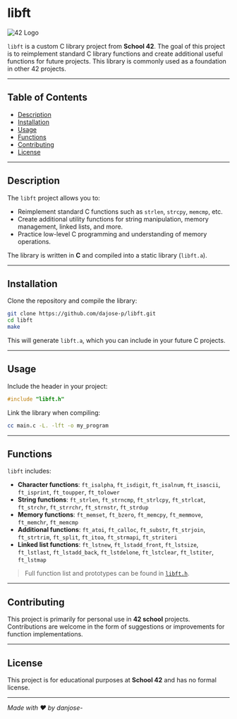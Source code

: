 # libft

![42 Logo](https://upload.wikimedia.org/wikipedia/commons/thumb/8/8d/42_Logo.svg/250px-42_Logo.svg.png)

`libft` is a custom C library project from **School 42**. The goal of this project is to reimplement standard C library functions and create additional useful functions for future projects. This library is commonly used as a foundation in other 42 projects.

---

## Table of Contents

- [Description](#description)  
- [Installation](#installation)  
- [Usage](#usage)  
- [Functions](#functions)  
- [Contributing](#contributing)  
- [License](#license)  

---

## Description

The `libft` project allows you to:

- Reimplement standard C functions such as `strlen`, `strcpy`, `memcmp`, etc.  
- Create additional utility functions for string manipulation, memory management, linked lists, and more.  
- Practice low-level C programming and understanding of memory operations.  

The library is written in **C** and compiled into a static library (`libft.a`).

---

## Installation

Clone the repository and compile the library:

```bash
git clone https://github.com/dajose-p/libft.git
cd libft
make
```

This will generate `libft.a`, which you can include in your future C projects.

---

## Usage

Include the header in your project:

```c
#include "libft.h"
```

Link the library when compiling:

```bash
cc main.c -L. -lft -o my_program
```

---

## Functions

`libft` includes:

- **Character functions**: `ft_isalpha`, `ft_isdigit`, `ft_isalnum`, `ft_isascii`, `ft_isprint`, `ft_toupper`, `ft_tolower`  
- **String functions**: `ft_strlen`, `ft_strncmp`, `ft_strlcpy`, `ft_strlcat`, `ft_strchr`, `ft_strrchr`, `ft_strnstr`, `ft_strdup`  
- **Memory functions**: `ft_memset`, `ft_bzero`, `ft_memcpy`, `ft_memmove`, `ft_memchr`, `ft_memcmp`  
- **Additional functions**: `ft_atoi`, `ft_calloc`, `ft_substr`, `ft_strjoin`, `ft_strtrim`, `ft_split`, `ft_itoa`, `ft_strmapi`, `ft_striteri`  
- **Linked list functions**: `ft_lstnew`, `ft_lstadd_front`, `ft_lstsize`, `ft_lstlast`, `ft_lstadd_back`, `ft_lstdelone`, `ft_lstclear`, `ft_lstiter`, `ft_lstmap`

> Full function list and prototypes can be found in [`libft.h`](./libft.h).

---

## Contributing

This project is primarily for personal use in **42 school** projects.  
Contributions are welcome in the form of suggestions or improvements for function implementations.

---

## License

This project is for educational purposes at **School 42** and has no formal license.

---

*Made with ❤️ by danjose-*
